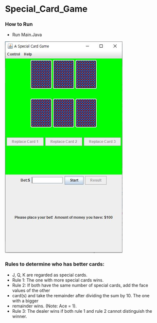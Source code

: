 # Special_Card_Game

### How to Run
- Run Main.Java

![](images/card%20game.JPG)

### Rules to determine who has better cards:
- J, Q, K are regarded as special cards.
- Rule 1: The one with more special cards wins.
- Rule 2: If both have the same number of special cards, add the face values of the other
- card(s) and take the remainder after dividing the sum by 10. The one with a bigger
- remainder wins. (Note: Ace = 1).
- Rule 3: The dealer wins if both rule 1 and rule 2 cannot distinguish the winner.
